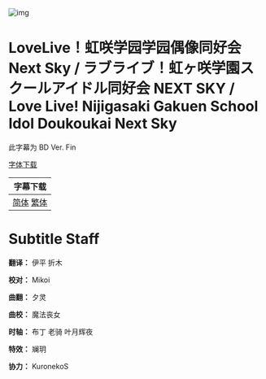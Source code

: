![img](https://p.inari.site/kitauji/202304/25/kagaminokojo.png)

# LoveLive！虹咲学园学园偶像同好会 Next Sky / ラブライブ！虹ヶ咲学園スクールアイドル同好会 NEXT SKY / Love Live! Nijigasaki Gakuen School Idol Doukoukai Next Sky

此字幕为 BD Ver. Fin

[字体下载](https://i1.wp.com/p.inari.site/kitauji/202306/28/NijiOVA.jpg?ssl=1)

|字幕下载|
|:-:|
|[简体]() [繁体]()|

# Subtitle Staff

**翻译：** 伊平 折木

**校对：** Mikoi

**曲翻：** 夕灵

**曲校：** 魔法丧女

**时轴：** 布丁 老骑 叶月辉夜

**特效：** 斓玥

**协力：** KuronekoS

